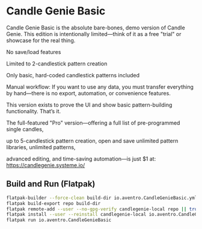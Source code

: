 # Candle Genie Basic

Candle Genie Basic is the absolute bare-bones, demo version of Candle Genie.
This edition is intentionally limited—think of it as a free "trial" or showcase for the real thing.

No save/load features

Limited to 2-candlestick pattern creation

Only basic, hard-coded candlestick patterns included

Manual workflow: If you want to use any data, you must transfer everything by hand—there is no export, automation, or convenience features.

This version exists to prove the UI and show basic pattern-building functionality. That’s it.




The full-featured "Pro" version—offering a full list of pre-programmed single candles, 

up to 5-candlestick pattern creation, open and save unlimited pattern libraries, unlimited patterns, 

advanced editing, and time-saving automation—is just $1 at: https://candlegenie.systeme.io/

## Build and Run (Flatpak)

```sh
flatpak-builder --force-clean build-dir io.aventro.CandleGenieBasic.yml
flatpak build-export repo build-dir
flatpak remote-add --user --no-gpg-verify candlegenie-local repo || true
flatpak install --user --reinstall candlegenie-local io.aventro.CandleGenieBasic
flatpak run io.aventro.CandleGenieBasic

